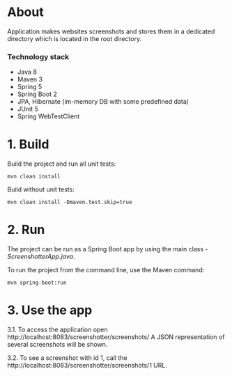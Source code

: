 # About
Application makes websites screenshots and stores them in a dedicated directory which is located in the root directory.

### Technology stack

- Java 8
- Maven 3
- Spring 5
- Spring Boot 2
- JPA, Hibernate (im-memory DB with some predefined data)
- JUnit 5
- Spring WebTestClient

# 1. Build

Build the project and run all unit tests:
```
mvn clean install
```

Build without unit tests:
```
mvn clean install -Dmaven.test.skip=true
```

# 2. Run

The project can be run as a Spring Boot app by using the main class - _ScreenshotterApp.java_.

To run the project from the command line, use the Maven command:
```
mvn spring-boot:run
```

# 3. Use the app

3.1. To access the application open http://localhost:8083/screenshotter/screenshots/
    A JSON representation of several screenshots will be shown.
    
3.2. To see a screenshot with id 1, call the http://localhost:8083/screenshotter/screenshots/1 URL.